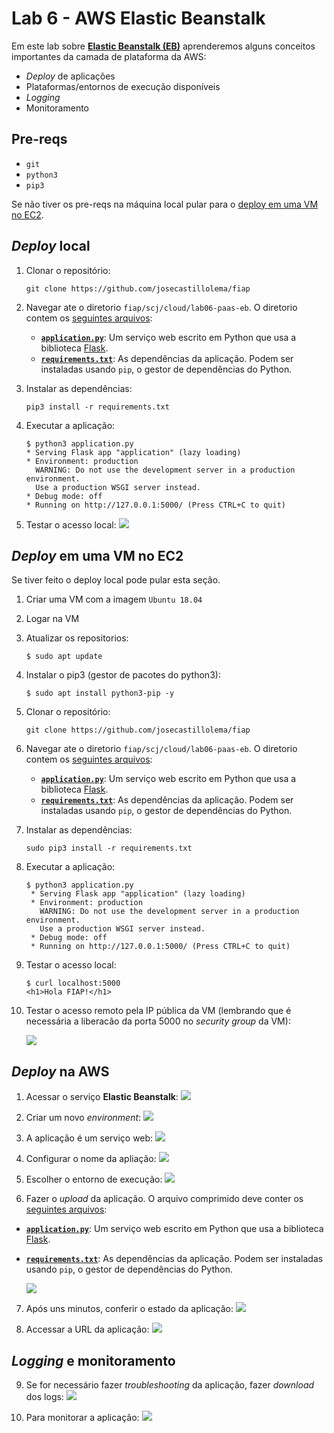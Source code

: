 # Lab 6 - AWS Elastic Beanstalk

Em este lab sobre [**Elastic Beanstalk (EB)**](https://aws.amazon.com/pt/elasticbeanstalk/) aprenderemos alguns conceitos importantes da camada de plataforma da AWS:
 - *Deploy* de aplicações
 - Plataformas/entornos de execução disponíveis
 - *Logging*
 - Monitoramento
 
## Pre-reqs

 - `git`
 - `python3`
 - `pip3`

Se não tiver os pre-reqs na máquina local pular para o [deploy em uma VM no EC2](#deploy-em-uma-vm-no-ec2).

## *Deploy* local

 1. Clonar o repositório:
    ```
    git clone https://github.com/josecastillolema/fiap
    ```

 2. Navegar ate o diretorio `fiap/scj/cloud/lab06-paas-eb`. O diretorio contem os [seguintes arquivos](https://github.com/josecastillolema/fiap/tree/master/shift/multicloud/lab06-paas-eb):
    - [**`application.py`**](https://github.com/josecastillolema/fiap/blob/master/shift/multicloud/lab06-paas-eb/application.py): Um serviço web escrito em Python que usa a biblioteca [Flask](https://flask.palletsprojects.com/en/1.1.x/).
    - [**`requirements.txt`**](https://github.com/josecastillolema/fiap/blob/master/shift/multicloud/lab06-paas-eb/requirements.txt): As dependências da aplicação. Podem ser instaladas usando `pip`, o gestor de dependências do Python.

 3. Instalar as dependências:
    ```
    pip3 install -r requirements.txt
    ```
 4. Executar a aplicação:
    ```
    $ python3 application.py
    * Serving Flask app "application" (lazy loading)
    * Environment: production
      WARNING: Do not use the development server in a production environment.
      Use a production WSGI server instead.
    * Debug mode: off
    * Running on http://127.0.0.1:5000/ (Press CTRL+C to quit)
    ```

 5. Testar o acesso local:
   ![](https://raw.githubusercontent.com/josecastillolema/fiap/master/shift/multicloud/img/eb11.png)
   
## *Deploy* em uma VM no EC2

Se tiver feito o deploy local pode pular esta seção.

1. Criar uma VM com a imagem `Ubuntu 18.04`

2. Logar na VM

3. Atualizar os repositorios:
    ```
    $ sudo apt update
    ```

4. Instalar o pip3 (gestor de pacotes do python3):
    ```
    $ sudo apt install python3-pip -y
    ```

5. Clonar o repositório:
    ```
    git clone https://github.com/josecastillolema/fiap
    ```

6. Navegar ate o diretorio `fiap/scj/cloud/lab06-paas-eb`. O diretorio contem os [seguintes arquivos](https://github.com/josecastillolema/fiap/tree/master/shift/multicloud/lab06-paas-eb):
    - [**`application.py`**](https://github.com/josecastillolema/fiap/blob/master/shift/multicloud/lab06-paas-eb/application.py): Um serviço web escrito em Python que usa a biblioteca [Flask](https://flask.palletsprojects.com/en/1.1.x/).
    - [**`requirements.txt`**](https://github.com/josecastillolema/fiap/blob/master/shift/multicloud/lab06-paas-eb/requirements.txt): As dependências da aplicação. Podem ser instaladas usando `pip`, o gestor de dependências do Python.
 
7. Instalar as dependências:
    ```
    sudo pip3 install -r requirements.txt
    ```

8. Executar a aplicação:
    ```
    $ python3 application.py
     * Serving Flask app "application" (lazy loading)
     * Environment: production
       WARNING: Do not use the development server in a production environment.
       Use a production WSGI server instead.
     * Debug mode: off
     * Running on http://127.0.0.1:5000/ (Press CTRL+C to quit)
    ```

9. Testar o acesso local:
    ```
    $ curl localhost:5000
    <h1>Hola FIAP!</h1>
    ```

5. Testar o acesso remoto pela IP pública da VM (lembrando que é necessária a liberacão da porta 5000 no *security group* da VM):

   ![](https://raw.githubusercontent.com/josecastillolema/fiap/master/shift/multicloud/img/eb10.png)

## *Deploy* na AWS
 
1. Acessar o serviço **Elastic Beanstalk**:
   ![](https://raw.githubusercontent.com/josecastillolema/fiap/master/shift/multicloud/img/eb0.png)

2. Criar um novo *environment*:
   ![](https://raw.githubusercontent.com/josecastillolema/fiap/master/shift/multicloud/img/eb1.png)

3. A aplicação é um serviço web:
   ![](https://raw.githubusercontent.com/josecastillolema/fiap/master/shift/multicloud/img/eb2.png)
   
4. Configurar o nome da apliação:
   ![](https://raw.githubusercontent.com/josecastillolema/fiap/master/shift/multicloud/img/eb3.png)

5. Escolher o entorno de execução:
   ![](https://raw.githubusercontent.com/josecastillolema/fiap/master/shift/multicloud/img/eb4.png)
   
6. Fazer o *upload* da aplicação. O arquivo comprimido deve conter os [seguintes arquivos](https://github.com/josecastillolema/fiap/tree/master/shift/multicloud/lab06-paas-eb):
 - [**`application.py`**](https://github.com/josecastillolema/fiap/blob/master/shift/multicloud/lab06-paas-eb/application.py): Um serviço web escrito em Python que usa a biblioteca [Flask](https://flask.palletsprojects.com/en/1.1.x/).
 - [**`requirements.txt`**](https://github.com/josecastillolema/fiap/blob/master/shift/multicloud/lab06-paas-eb/requirements.txt): As dependências da aplicação. Podem ser instaladas usando `pip`, o gestor de dependências do Python.
 
   ![](https://raw.githubusercontent.com/josecastillolema/fiap/master/shift/multicloud/img/eb5.png)

7. Após uns minutos, conferir o estado da aplicação:
   ![](https://raw.githubusercontent.com/josecastillolema/fiap/master/shift/multicloud/img/eb6.png)

8. Accessar a URL da aplicação:
   ![](https://raw.githubusercontent.com/josecastillolema/fiap/master/shift/multicloud/img/eb7.png)

## *Logging* e monitoramento

9. Se for necessário fazer *troubleshooting* da aplicação, fazer *download* dos logs:
   ![](https://raw.githubusercontent.com/josecastillolema/fiap/master/shift/multicloud/img/eb8.png)

10. Para monitorar a aplicação:
   ![](https://raw.githubusercontent.com/josecastillolema/fiap/master/shift/multicloud/img/eb9.png)

